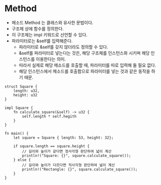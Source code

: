 # Method
- 메소드 Method 는 클래스와 유사한 문법이다.
- 구조체 상에 함수를 정의한다.
- 이 구조체는 impl 키워드로 선언할 수 있다.
- 파라미터로는 &self를 입력해준다.
    - 파라미터로 &self를 갖지 않더라도 정의할 수 있다.
    - &self를 파라미터로 넣는다는 것은, 해당 구조체를 인스턴스화 시키며 해당 인스턴스를 이용한다는 의미.
    - 따라서 실제로 해당 메소드를 호출할 때, 파라미터를 따로 입력해 둘 필요 없다.
    - 해당 인스턴스에서 메소드를 호출함으로 파라미터를 넣는 것과 같은 동작을 하기 때문.

```
struct Square {
    length: u32,
    height: u32
}

impl Square {
    fn calculate_square(&self) -> u32 {
        self.length * self.hegith
    }
}

fn main() {
    let square = Square { length: 53, height: 32};

    if square.length == square.height {
        // 길이와 높이가 같다면 정사각형 판단하여 넓이 계산
        println!("Square: {}", square.calculate_square());
    } else {
        // 길이와 높이가 다르다면 직사각형 판단하여 넓이 계산
        println!("Rectangle: {}", square.calculate_square());
    }
}
```